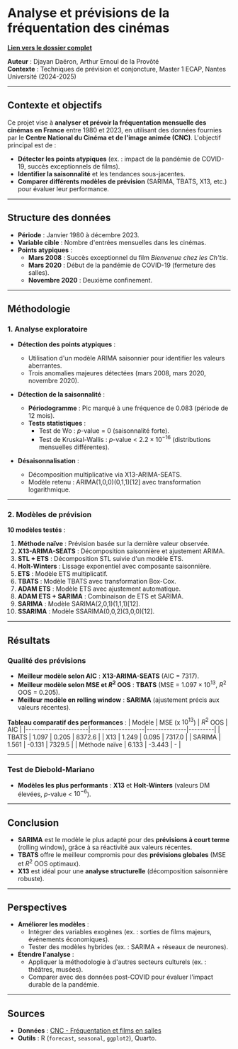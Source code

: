 # Analyse et prévisions de la fréquentation des cinémas

**[Lien vers le dossier complet](https://drive.google.com/file/d/1ra52C2-ifjRMP10lQAayo-9o95teBYOf/view?usp=sharing)**

**Auteur** : Djayan Daëron, Arthur Ernoul de la Provôté  
**Contexte** : Techniques de prévision et conjoncture, Master 1 ECAP, Nantes Université (2024-2025)

---

## Contexte et objectifs
Ce projet vise à **analyser et prévoir la fréquentation mensuelle des cinémas en France** entre 1980 et 2023, en utilisant des données fournies par le **Centre National du Cinéma et de l'image animée (CNC)**. L'objectif principal est de :
- **Détecter les points atypiques** (ex. : impact de la pandémie de COVID-19, succès exceptionnels de films).
- **Identifier la saisonnalité** et les tendances sous-jacentes.
- **Comparer différents modèles de prévision** (SARIMA, TBATS, X13, etc.) pour évaluer leur performance.

---

## Structure des données
- **Période** : Janvier 1980 à décembre 2023.
- **Variable cible** : Nombre d'entrées mensuelles dans les cinémas.
- **Points atypiques** :
  - **Mars 2008** : Succès exceptionnel du film *Bienvenue chez les Ch'tis*.
  - **Mars 2020** : Début de la pandémie de COVID-19 (fermeture des salles).
  - **Novembre 2020** : Deuxième confinement.

---

## Méthodologie

### 1. Analyse exploratoire
- **Détection des points atypiques** :
  - Utilisation d'un modèle ARIMA saisonnier pour identifier les valeurs aberrantes.
  - Trois anomalies majeures détectées (mars 2008, mars 2020, novembre 2020).

- **Détection de la saisonnalité** :
  - **Périodogramme** : Pic marqué à une fréquence de 0.083 (période de 12 mois).
  - **Tests statistiques** :
    - Test de Wo : $p$-value = 0 (saisonnalité forte).
    - Test de Kruskal-Wallis : $p$-value < $2.2 \times 10^{-16}$ (distributions mensuelles différentes).

- **Désaisonnalisation** :
  - Décomposition multiplicative via X13-ARIMA-SEATS.
  - Modèle retenu : ARIMA(1,0,0)(0,1,1)[12] avec transformation logarithmique.

---

### 2. Modèles de prévision
**10 modèles testés** :
1. **Méthode naïve** : Prévision basée sur la dernière valeur observée.
2. **X13-ARIMA-SEATS** : Décomposition saisonnière et ajustement ARIMA.
3. **STL + ETS** : Décomposition STL suivie d'un modèle ETS.
4. **Holt-Winters** : Lissage exponentiel avec composante saisonnière.
5. **ETS** : Modèle ETS multiplicatif.
6. **TBATS** : Modèle TBATS avec transformation Box-Cox.
7. **ADAM ETS** : Modèle ETS avec ajustement automatique.
8. **ADAM ETS + SARIMA** : Combinaison de ETS et SARIMA.
9. **SARIMA** : Modèle SARIMA(2,0,1)(1,1,1)[12].
10. **SSARIMA** : Modèle SSARIMA(0,0,2)(3,0,0)[12].

---

## Résultats

### Qualité des prévisions
- **Meilleur modèle selon AIC** : **X13-ARIMA-SEATS** (AIC = 7317).
- **Meilleur modèle selon MSE et $R^{2}$ OOS** : **TBATS** (MSE = $1.097 \times 10^{13}$, $R^{2}$ OOS = 0.205).
- **Meilleur modèle en rolling window** : **SARIMA** (ajustement précis aux valeurs récentes).

**Tableau comparatif des performances** :
| Modèle               | MSE (x $10^{13}$) | $R^{2}$ OOS  | AIC     |
|----------------------|-------------------|--------------|---------|
| TBATS                | 1.097             | 0.205        | 8372.6  |
| X13                  | 1.249             | 0.095        | 7317.0  |
| SARIMA               | 1.561             | -0.131        | 7329.5  |
| Méthode naïve        | 6.133             | -3.443        | -       |

---

### Test de Diebold-Mariano
- **Modèles les plus performants** : **X13** et **Holt-Winters** (valeurs DM élevées, $p$-value < $10^{-6}$).

---

## Conclusion
- **SARIMA** est le modèle le plus adapté pour des **prévisions à court terme** (rolling window), grâce à sa réactivité aux valeurs récentes.
- **TBATS** offre le meilleur compromis pour des **prévisions globales** (MSE et $R^{2}$ OOS optimaux).
- **X13** est idéal pour une **analyse structurelle** (décomposition saisonnière robuste).

---

## Perspectives
- **Améliorer les modèles** :
  - Intégrer des variables exogènes (ex. : sorties de films majeurs, événements économiques).
  - Tester des modèles hybrides (ex. : SARIMA + réseaux de neurones).
- **Étendre l'analyse** :
  - Appliquer la méthodologie à d'autres secteurs culturels (ex. : théâtres, musées).
  - Comparer avec des données post-COVID pour évaluer l'impact durable de la pandémie.

---

## Sources
- **Données** : [CNC - Fréquentation et films en salles](https://www.cnc.fr/-/statistiques-par-secteur-open-data-1)
- **Outils** : R (`forecast`, `seasonal`, `ggplot2`), Quarto.
